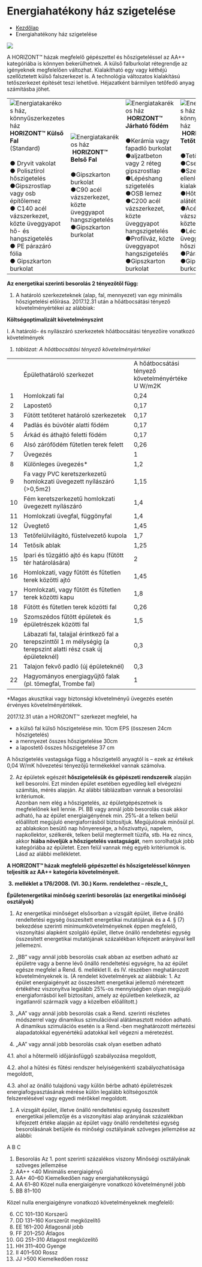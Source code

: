 # Energiahatékony ház szigetelése

- [Kezdőlap](https://horizontglobal.com/) 
- Energiahatékony ház szigetelése

[![](https://horizontglobal.com/wp-content/uploads/2022/11/horizont-energiatakarekos-haz.jpg)](https://horizontglobal.com/wp-content/uploads/2022/11/horizont-energiatakarekos-haz.jpg)

A HORIZONT™ házak megfelelő gépészettel és hőszigeteléssel az AA++ kategóriába is könnyen bekerülhetnek. A külső falburkolat rétegrendje az igényeknek megfelelően változhat. Kialakítható egy vagy kéthéjú szellőztetett külső falszerkezet is. A technológia változatos kialakítású tetőszerkezet építését teszi lehetővé. Héjazatként bármilyen tetőfedő anyag számításba jöhet.

|   |   |   |   |
|---|---|---|---|
|![Energiatakarékos ház, könnyűszerkezetes ház](https://horizontglobal.com/wp-content/uploads/2017/01/kulso.jpg)**HORIZONT™ Külső Fal**  <br>(Standard)<br><br>● Dryvit vakolat  <br>● Polisztirol hőszigetelés  <br>●Gipszrostlap vagy osb      építőlemez  <br>● C140 acél vázszerkezet, közte üveggyapot hő- és hangszigetelés  <br>● PE párazáró fólia  <br>● Gipszkarton burkolat|![Energiatakarékos ház](https://horizontglobal.com/wp-content/uploads/2017/01/belso.jpg) **HORIZONT™ Belső Fal**<br><br>●Gipszkarton burkolat  <br>●C90 acél vázszerkezet, közte üveggyapot hangszigetelés  <br>●Gipszkarton burkolat|![Energiatakarékos ház](https://horizontglobal.com/wp-content/uploads/2017/01/foedem_20081114.jpg) **HORIZONT™ Járható födém**<br><br>●Kerámia vagy fapadló burkolat  <br>●aljzatbeton vagy 2 réteg gipszrostlap  <br>●Lépéshang szigetelés  <br>●OSB lemez  <br>●C200 acél vázszerkezet, közte üveggyapot hangszigetelés  <br>●Profilváz, közte üveggyapot hangszigetelés  <br>●Gipszkarton burkolat|![Energiatakarékos ház, könnyűszerkezetes ház](https://horizontglobal.com/wp-content/uploads/2017/01/komfort_teto_resized.jpg) **HORIZONT™ Tetőtér**<br><br>●Tetőhéjalás  <br>●Cserépléc  <br>●Szellőző légrés ellenléccel kialakítva  <br>●Hőtükrös alátéthéjazat  <br>●Acél vázszerkezet, közte üveggyapot  <br>●Lécváz, közte üveggyapot hőszigetelés  <br>●Párazáró fólia  <br>●Gipszkarton burkolat|

**Az energetikai szerinti besorolás 2 tényezőtől függ:**

1. A határoló szerkezeteknek (alap, fal, mennyezet) van egy minimális hőszigetelési előírása. 2017.12.31 után a hőátbocsátási tényező követelményértékei az alábbiak:

**Költségoptimalizált követelményszint**

I. A határoló- és nyílászáró szerkezetek hőátbocsátási tényezőire vonatkozó követelmények

1. _táblázat: A hőátbocsátási tényező követelményértékei_

|   |   |   |
|---|---|---|
||Épülethatároló szerkezet|A hőátbocsátási  <br>tényező követelményértéke  <br>U W/m2K|
|1|Homlokzati fal|0,24|
|2|Lapostető|0,17|
|3|Fűtött tetőteret határoló szerkezetek|0,17|
|4|Padlás és búvótér alatti födém|0,17|
|5|Árkád és áthajtó feletti födém|0,17|
|6|Alsó zárófödém fűtetlen terek felett|0,26|
|7|Üvegezés|1|
|8|Különleges üvegezés*|1,2|
|9|Fa vagy PVC keretszerkezetű homlokzati üvegezett nyílászáró (>0,5m2)|1,15|
|10|Fém keretszerkezetű homlokzati üvegezett nyílászáró|1,4|
|11|Homlokzati üvegfal, függönyfal|1,4|
|12|Üvegtető|1,45|
|13|Tetőfelülvilágító, füstelvezető kupola|1,7|
|14|Tetősík ablak|1,25|
|15|Ipari és tűzgátló ajtó és kapu (fűtött tér határolására)|2|
|16|Homlokzati, vagy fűtött és fűtetlen terek közötti ajtó|1,45|
|17|Homlokzati, vagy fűtött és fűtetlen terek közötti kapu|1,8|
|18|Fűtött és fűtetlen terek közötti fal|0,26|
|19|Szomszédos fűtött épületek és épületrészek közötti fal|1,5|
|20|Lábazati fal, talajjal érintkező fal a terepszinttől 1 m mélységig (a terepszint alatti rész csak új épületeknél)|0,3|
|21|Talajon fekvő padló (új épületeknél)|0,3|
|22|Hagyományos energiagyűjtő falak (pl. tömegfal, Trombe fal)|1|

*Magas akusztikai vagy biztonsági követelményű üvegezés esetén érvényes követelményértékek.

2017.12.31 után a HORIZONT™ szerkezet megfelel, ha

- a külső fal külső hőszigetelése min. 10cm EPS (összesen 24cm hőszigetelés)
- a mennyezet összes hőszigetelése 30cm
- a lapostető összes hőszigetelése 37 cm

A hőszigetelés vastagsága függ a hőszigetelő anyagtól is – ezek az értékek 0,04 W/mK hővezetési tényezőjű termékekkel vannak számolva.

2. Az épületek egészét **hőszigetelésük és gépészeti rendszereik** alapján kell besorolni. Ezt minden épület esetében egyedileg kell elvégezni számítás, mérés alapján. Az alábbi táblázatban vannak a besorolási kritériumok.  
Azonban nem elég a hőszigetelés, az épületgépészetnek is megfelelőnek kell lennie. Pl. BB vagy annál jobb besorolás csak akkor adható, ha az épület energiaigényének min. 25%-át a telken belül előállított megújuló energiaforrásból biztosítjuk. Megújulónak minősül pl. az ablakokon besütő nap hőnyeresége, a hőszivattyú, napelem, napkollektor, szélkerék, telken belül megtermelt tüzifa, stb. Ha ez nincs, akkor **hiába növeljük a hőszigetelés vastagságát**, nem sorolhatjuk jobb kategóriába az épületet. Ezen felül vannak még egyéb kritériumok is. Lásd az alábbi mellékletet.

**A HORIZONT™ házak megfelelő gépészettel és hőszigeteléssel könnyen teljesítik az AA++ kategória követelményeit.**

 **3.** **melléklet a 176/2008. (VI. 30.) Korm. rendelethez – részle_t_**

**Épületenergetikai minőség szerinti besorolás (az energetikai minőségi osztályok)**

1. Az energetikai minőséget elsősorban a vizsgált épület, illetve önálló rendeltetési egység összesített energetikai mutatójának és a 4. § (7) bekezdése szerinti minimumkövetelményeknek éppen megfelelő, viszonyítási alapként szolgáló épület, illetve önálló rendeltetési egység összesített energetikai mutatójának százalékban kifejezett arányával kell jellemezni.

1. „BB” vagy annál jobb besorolás csak abban az esetben adható az épületre vagy a benne lévő önálló rendeltetési egységre, ha az épület egésze megfelel a Rend. 6. melléklet II. és IV. részében meghatározott követelményeknek is. (A rendelet követelmények az alábbiak: 1. Az épület energiaigényét az összesített energetikai jellemző méretezett értékéhez viszonyítva legalább 25%-os mennyiségben olyan megújuló energiaforrásból kell biztosítani, amely az épületben keletkezik, az ingatlanról származik vagy a közelben előállított.)

1. „AA” vagy annál jobb besorolás csak a Rend. szerinti részletes módszerrel vagy dinamikus szimulációval alátámasztott módon adható. A dinamikus szimulációs esetén is a Rend.-ben meghatározott mértezési alapadatokkal egyenértékű adatokkal kell végezni a méretezést.

1. „AA” vagy annál jobb besorolás csak olyan esetben adható

4.1. ahol a hőtermelő időjárásfüggő szabályozása megoldott,

4.2. ahol a hűtési és fűtési rendszer helyiségenkénti szabályozhatósága megoldott,

4.3. ahol az önálló tulajdonú vagy külön bérbe adható épületrészek energiafogyasztásának mérése külön legalább költségosztók                          felszerelésével vagy egyedi mérőkkel megoldott.

1. A vizsgált épület, illetve önálló rendeltetési egység összesített energetikai jellemzője és a viszonyítási alap arányának százalékban kifejezett értéke alapján az épület vagy önálló rendeltetési egység besorolásának betűjele és minőségi osztályának szöveges jellemzése az alábbi:

A B C

1. Besorolás Az 1. pont szerinti százalékos viszony Minőségi osztályának szöveges jellemzése
2. AA++ <40 Minimális energiaigényű
3. AA+ 40–60 Kiemelkedően nagy energiahatékonyságú
4. AA 61–80 Közel nulla energiaigényre vonatkozó követelménynél jobb
5. BB 81–100

Közel nulla energiaigényre vonatkozó követelményeknek megfelelő:

6. CC 101–130 Korszerű  
7. DD 131–160 Korszerűt megközelítő  
8. EE 161–200 Átlagosnál jobb  
9. FF 201–250 Átlagos  
10. GG 251–310 Átlagost megközelítő  
11. HH 311–400 Gyenge  
12. II 401–500 Rossz  
13. JJ >500 Kiemelkedően rossz